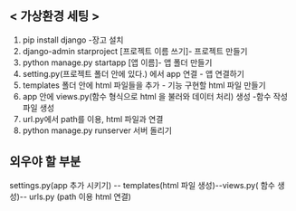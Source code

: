 ## < 가상환경 세팅 >
1. pip install django -장고 설치 
2. django-admin starproject [프로젝트 이름 쓰기]- 프로젝트 만들기 
3. python manage.py startapp [앱 이름]- 앱 폴더 만들기 
4. setting.py(프로젝트 폴더 안에 있다.) 에서 app 연결 - 앱 연결하기 
5. templates 폴더 안에 html 파일들을 추가 - 기능 구현할 html 파일 만들기 
6.  app 안에 views.py(함수 형식으로 html 을 불러와 데이터 처리) 생성 -함수 작성 파일 생성 
7. url.py에서 path를 이용, html 파일과 연결
8. python manage.py runserver 서버 돌리기 

## 외우야 할 부분
settings.py(app 추가 시키기) -- templates(html 파일 생성)--views.py( 함수 생성)-- urls.py (path 이용 html 연결) 
